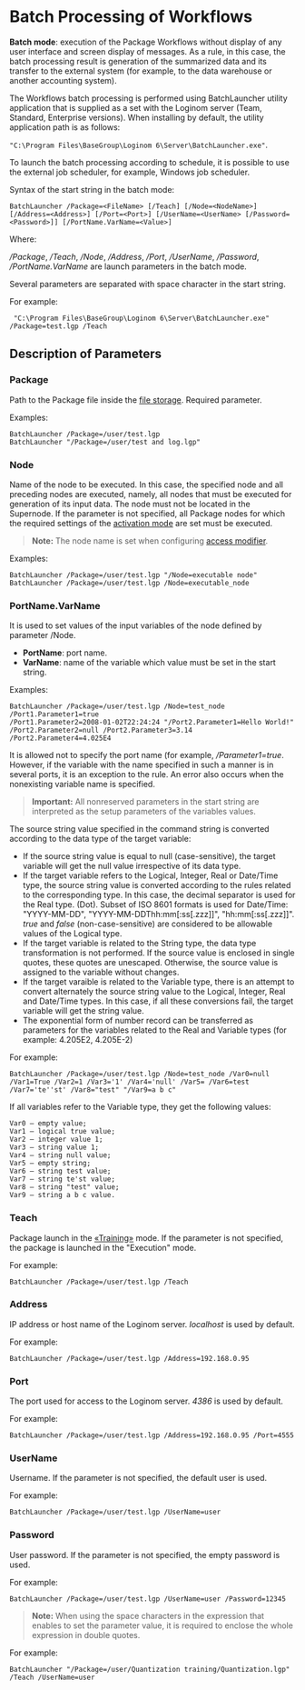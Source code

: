 # Batch Processing of Workflows

**Batch mode**: execution of the Package Workflows without display of any user interface and screen display of messages. As a rule, in this case, the batch processing result is generation of the summarized data and its transfer to the external system (for example, to the data warehouse or another accounting system).

The Workflows batch processing is performed using BatchLauncher utility application that is supplied as a set with the Loginom server (Team, Standard, Enterprise versions). When installing by default, the utility application path is as follows:

`"C:\Program Files\BaseGroup\Loginom 6\Server\BatchLauncher.exe"`.

To launch the batch processing according to schedule, it is possible to use the external job scheduler, for example, Windows job scheduler.

Syntax of the start string in the batch mode:

```batch
BatchLauncher /Package=<FileName> [/Teach] [/Node=<NodeName>] [/Address=<Address>] [/Port=<Port>] [/UserName=<UserName> [/Password=<Password>]] [/PortName.VarName=<Value>]
```

Where:

*/Package*, */Teach*, */Node*, */Address*, */Port*, */UserName*, */Password*, */PortName.VarName* are launch parameters in the batch mode.

Several parameters are separated with space character in the start string.

For example:

```batch
 "C:\Program Files\BaseGroup\Loginom 6\Server\BatchLauncher.exe" /Package=test.lgp /Teach
```

## Description of Parameters

### Package

Path to the Package file inside the [file storage](..\location_user_files.md). Required parameter.

Examples:

```batch
BatchLauncher /Package=/user/test.lgp
BatchLauncher "/Package=/user/test and log.lgp"
```

### Node

Name of the node to be executed. In this case, the specified node and all preceding nodes are executed, namely, all nodes that must be executed for generation of its input data. The node must not be located in the Supernode. If the parameter is not specified, all Package nodes for which the required settings of the [activation mode](./setting-batch-processing-mode.md) are set must be executed.

> **Note:** The node name is set when configuring [access modifier](./access-modifier.md).

Examples:

```batch
BatchLauncher /Package=/user/test.lgp "/Node=executable node"
BatchLauncher /Package=/user/test.lgp /Node=executable_node
```

### PortName.VarName

It is used to set values of the input variables of the node defined by parameter /Node.

* **PortName**: port name.
* **VarName**: name of the variable which value must be set in the start string.

Examples:

```batch
BatchLauncher /Package=/user/test.lgp /Node=test_node /Port1.Parameter1=true
/Port1.Parameter2=2008-01-02T22:24:24 "/Port2.Parameter1=Hello World!" /Port2.Parameter2=null /Port2.Parameter3=3.14 /Port2.Parameter4=4.025E4
```

It is allowed not to specify the port name (for example, */Parameter1=true*. However, if the variable with the name specified in such a manner is in several ports, it is an exception to the rule. An error also occurs when the nonexisting variable name is specified.

> **Important:** All nonreserved parameters in the start string are interpreted as the setup parameters of the variables values.

The source string value specified in the command string is converted according to the data type of the target variable:

* If the source string value is equal to null (case-sensitive), the target variable will get the null value irrespective of its data type.
* If the target variable refers to the Logical, Integer, Real or Date/Time type, the source string value is converted according to the rules related to the corresponding type. In this case, the decimal separator is used for the Real type. (Dot). Subset of ISO 8601 formats is used for Date/Time: "YYYY-MM-DD", "YYYY-MM-DDThh:mm[:ss[.zzz]]", "hh:mm[:ss[.zzz]]". *true* and *false* (non-case-sensitive) are considered to be allowable values of the Logical type.
* If the target variable is related to the String type, the data type transformation is not performed. If the source value is enclosed in single quotes, these quotes are unescaped. Otherwise, the source value is assigned to the variable without changes.
* If the target varaible is related to the Variable type, there is an attempt to convert alternately the source string value to the Logical, Integer, Real and Date/Time types. In this case, if all these conversions fail, the target variable will get the string value.
* The exponential form of number record can be transferred as parameters for the variables related to the Real and Variable types (for example: 4.205E2, 4.205E-2)

For example:

```batch
BatchLauncher /Package=/user/test.lgp /Node=test_node /Var0=null /Var1=True /Var2=1 /Var3='1' /Var4='null' /Var5= /Var6=test /Var7='te''st' /Var8="test" "/Var9=a b c"
```

If all variables refer to the Variable type, they get the following values:

```batch
Var0 — empty value;
Var1 — logical true value;
Var2 — integer value 1;
Var3 — string value 1;
Var4 — string null value;
Var5 — empty string;
Var6 — string test value;
Var7 — string te'st value;
Var8 — string "test" value;
Var9 — string a b c value.
```

### Teach

Package launch in the [«Training»](https://wiki.loginom.ru/articles/training.html) mode. If the parameter is not specified, the package is launched in the "Execution" mode.

For example:

```batch
BatchLauncher /Package=/user/test.lgp /Teach
```

### Address

IP address or host name of the Loginom server. *localhost* is used by default.

For example:

```batch
BatchLauncher /Package=/user/test.lgp /Address=192.168.0.95
```

### Port

The port used for access to the Loginom server. *4386* is used by default.

For example:

```batch
BatchLauncher /Package=/user/test.lgp /Address=192.168.0.95 /Port=4555
```

### UserName

Username. If the parameter is not specified, the default user is used.

For example:

```batch
BatchLauncher /Package=/user/test.lgp /UserName=user
```

### Password

User password. If the parameter is not specified, the empty password is used.

For example:

```batch
BatchLauncher /Package=/user/test.lgp /UserName=user /Password=12345
```

> **Note:** When using the space characters in the expression that enables to set the parameter value, it is required to enclose the whole expression in double quotes.

For example:

```batch
BatchLauncher "/Package=/user/Quantization training/Quantization.lgp" /Teach /UserName=user
```
